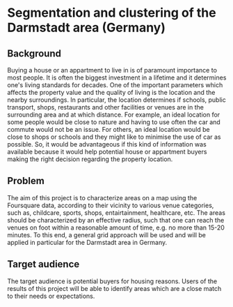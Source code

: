 # Segmentation and clustering of the Darmstadt area (Germany)

## Background

Buying a house or an appartment to live in is of paramount importance to most people. 
It is often the biggest investment in a lifetime and it determines one's living standards 
for decades. One of the important parameters which affects the property value and 
the quality of living is the location and the nearby surroundings.
In particular, the location determines if schools, public transport, shops, restaurants 
and other facilities or venues are in the surrounding area and at which distance.
For example, an ideal location for some people would be close to nature and having
to use often the car and commute would not be an issue. For others, an ideal location would be
close to shops or schools and they might like to minimise the use of car as possible.
So, it would be advantageous if this kind of information was available because it would 
help potential house or appartment buyers making the right decision regarding
the property location.

## Problem

The aim of this project is to characterize areas on a map using the Foursquare data,
according to their vicinity to various venue categories, such as, childcare, sports,
shops, entairtainment, healthcare, etc. The areas should be characterized by an effective
radius, such that one can reach the venues on foot within a reasonable amount of time, e.g.
no more than 15-20 minutes. To this end, a general grid approach will be used and will be
applied in particular for the Darmstadt area in Germany. 

## Target audience

The target audience is potential buyers for housing reasons. 
Users of the results of this project will be able to identify areas which are a close match
to their needs or expectations.
